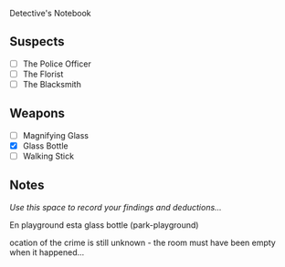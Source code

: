  Detective's Notebook

## Suspects
- [ ] The Police Officer
- [ ] The Florist
- [ ] The Blacksmith

## Weapons
- [ ] Magnifying Glass
- [X] Glass Bottle
- [ ] Walking Stick

## Notes
*Use this space to record your findings and deductions...*

En playground esta glass bottle (park-playground)

ocation of the crime is still unknown - the room must have been empty when it happened...
